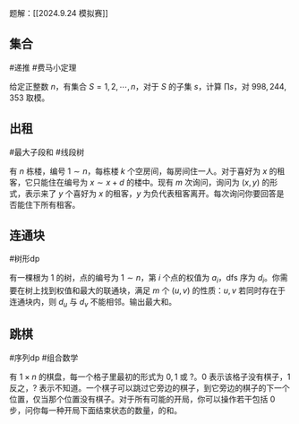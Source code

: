题解：[[2024.9.24 模拟赛]]

## 集合

#递推 #费马小定理

给定正整数 $n$，有集合 $S={1,2,\cdots,n}$，对于 $S$ 的子集 $s$，计算 $\prod s$，对 $998,244,353$ 取模。

## 出租

#最大子段和 #线段树

有 $n$ 栋楼，编号 $1\sim n$，每栋楼 $k$ 个空房间，每房间住一人。对于喜好为 $x$ 的租客，它只能住在编号为 $x\sim x+d$ 的楼中。现有 $m$ 次询问，询问为 $(x,y)$ 的形式，表示来了 $y$ 个喜好为 $x$ 的租客，$y$ 为负代表租客离开。每次询问你要回答是否能住下所有租客。

## 连通块

#树形dp

有一棵根为 $1$ 的树，点的编号为 $1\sim n$，第 $i$ 个点的权值为 $a_i$，dfs 序为 $d_i$。你需要在树上找到权值和最大的联通块，满足 $m$ 个 $(u,v)$ 的性质：$u,v$ 若同时存在于连通块内，则 $d_u$ 与 $d_v$ 不能相邻。输出最大和。

## 跳棋

#序列dp #组合数学 

有 $1\times n$ 的棋盘，每一个格子里最初的形式为 $0,1$ 或 $?$。$0$ 表示该格子没有棋子，$1$ 反之，$?$ 表示不知道。一个棋子可以跳过它旁边的棋子，到它旁边的棋子的下一个位置，仅当那个位置没有棋子。对于所有可能的开局，你可以操作若干包括 $0$ 步，问你每一种开局下面结束状态的数量，的和。